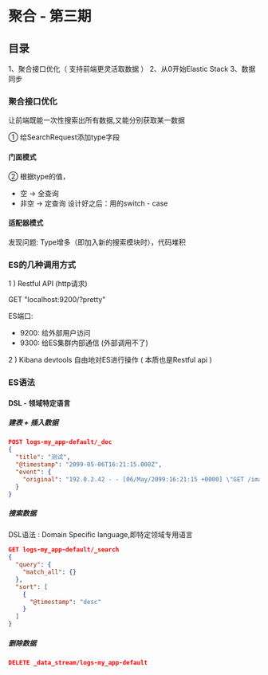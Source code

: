 # 聚合 - 第三期

## 目录

1、聚合接口优化（ 支持前端更灵活取数据 ）
2、从0开始Elastic Stack
3、数据同步

### 聚合接口优化

让前端既能一次性搜索出所有数据,又能分别获取某一数据

① 给SearchRequest添加type字段

#### 门面模式

② 根据type的值，

- 空 -> 全查询
- 非空 -> 定查询
  设计好之后：用的switch - case

#### 适配器模式

发现问题: Type增多（即加入新的搜索模块时），代码堆积

### ES的几种调用方式

1 ) Restful API (http请求)

GET "localhost:9200/?pretty"

ES端口:

- 9200: 给外部用户访问
- 9300: 给ES集群内部通信 (外部调用不了)

2 ) Kibana devtools
自由地对ES进行操作 ( 本质也是Restful api )

### ES语法 

#### DSL - 领域特定语言

##### 建表 + 插入数据

```json
POST logs-my_app-default/_doc
{
  "title": "测试",
  "@timestamp": "2099-05-06T16:21:15.000Z",
  "event": {
    "original": "192.0.2.42 - - [06/May/2099:16:21:15 +0000] \"GET /images/bg.jpg HTTP/1.0\" 200 24736"
  }
}
```

##### 搜索数据
DSL语法 : Domain Specific language,即特定领域专用语言
```json
GET logs-my_app-default/_search
{
  "query": {
    "match_all": {}
  },
  "sort": [
    {
      "@timestamp": "desc"
    }
  ]
}
```

##### 删除数据
```json
DELETE _data_stream/logs-my_app-default
```










